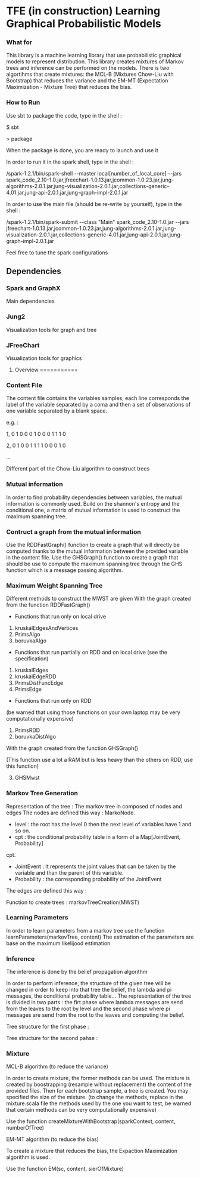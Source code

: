 TFE (in construction)
Learning Graphical Probabilistic Models
=======================================
### What for
This library is a machine learning library that use probabilistic graphical models to represent distribution.
This library creates mixtures of Markov trees and inference can be performed on the models. There is two algortihms that create mixtures: the MCL-B (Mixtures Chow-Liu with Bootstrap) that reduces the variance and the EM-MT (Expectation Maximization - Mixture Tree) that reduces the bias.

### How to Run
Use sbt to package the code, type in the shell :

$ sbt

\> package

When the package is done, you are ready to launch and use it

In order to run it in the spark shell, type in the shell : 

/spark-1.2.1/bin/spark-shell --master local[number_of_local_core] --jars spark_code_2.10-1.0.jar,jfreechart-1.0.13.jar,jcommon-1.0.23.jar,jung-algorithms-2.0.1.jar,jung-visualization-2.0.1.jar,collections-generic-4.01.jar,jung-api-2.0.1.jar,jung-graph-impl-2.0.1.jar 

In order to use the main file (should be re-write by yourself), type in the shell : 

/spark-1.2.1/bin/spark-submit --class "Main" spark_code_2.10-1.0.jar --jars jfreechart-1.0.13.jar,jcommon-1.0.23.jar,jung-algorithms-2.0.1.jar,jung-visualization-2.0.1.jar,collections-generic-4.01.jar,jung-api-2.0.1.jar,jung-graph-impl-2.0.1.jar 

Feel free to tune the spark configurations

Dependencies
------------
### Spark and GraphX
Main dependencies
### Jung2
Visualization tools for graph and tree
### JFreeChart
Visualization tools for graphics

1. Overview
===========
### Content File
The content file contains the variables samples, each line corresponds the label of the variable separated by a coma and then a set of observations of one variable separated by a blank space.

e.g. :

1, 0 1 0 0 0 1 0 0 0 1 1 1 0

2, 0 1 0 0 1 1 1 1 0 0 0 1 0

...

Different part of the Chow-Liu algorithm to construct trees
### Mutual information
In order to find probability dependencies between variables, the mutual information is commonly used.
Build on the shannon's entropy and the conditional one, a matrix of mutual information is used to construct the maximum spanning tree.
### Contruct a graph from the mutual information
Use the RDDFastGraph() function to create a graph that will directly be computed thanks to the mutual information between the provided variable in the content file.
Use the GHSGraph() function to create a graph that should be use to compute the maximum spanning tree through the GHS function which is a message passing algorithm.
### Maximum Weight Spanning Tree
Different methods to construct the MWST are given
With the graph created from the function RDDFastGraph()

* Functions that run only on local drive

1. kruskalEdgesAndVertices
2. PrimsAlgo
3. boruvkaAlgo

* Functions that run partially on RDD and on local drive (see the specification)

1. kruskalEdges
2. kruskalEdgeRDD
3. PrimsDistFuncEdge
4. PrimsEdge

* Functions that run only on RDD

(be warned that using those functions on your own laptop may be very computationally expensive)

1. PrimsRDD
2. boruvkaDistAlgo

With the graph created from the function GHSGraph()

(This function use a lot a RAM but is less heavy than the others on RDD, use this function)

3. GHSMwst

### Markov Tree Generation
Representation of the tree :
The markov tree in composed of nodes and edges
The nodes are defined this way :
MarkoNode.

* level : the root has the level 0 then the next level of variables have 1 and so on.
* cpt : the conditional probability table in a form of a Map[JointEvent, Probability]

cpt.

* JointEvent : It represents the joint values that can be taken by the variable and than the parent of this variable.
* Probability : the corresponding probability of the JointEvent

The edges are defined this way :


Function to create trees : 
markovTreeCreation(MWST)
### Learning Parameters
In order to learn parameters from a markov tree use the function learnParameters(markovTree, content)
The estimation of the parameters are base on the maximum likelijood estimation
### Inference
The inference is done by the belief propagation algorithm

In order to perform inference, the structure of the given tree will be changed in order to keep into that tree the belief, the lambda and pi messages, the conditional probability table... The representation of the tree is divided in two parts : the firt phase where lambda messages are send from the leaves to the root by level and the second phase where pi messages are send from the root to the leaves and computing the belief.

Tree structure for the first phase : 

Tree structure for the second pahse :
### Mixture
MCL-B algorithm (to reduce the variance)

In order to create mixture, the former methods can be used. The mixture is created by boostrapping (resample without replacement) the content of the provided files. Then for each bootstrap sample, a tree is created. You may specified the size of the mixture. (to change the methods, replace in the mixture.scala file the methods used by the one you want to test, be warned that certain methods can be very computationally expensive)

Use the function createMixtureWithBootstrap(sparkContext, content, numberOfTree)
 
EM-MT algorithm (to reduce the bias)
 
To create a mixture that reduces the bias, the Expaction Maximization algorithm is used. 
 
Use the function EM(sc, content, sierOfMixture)
 
 
 






